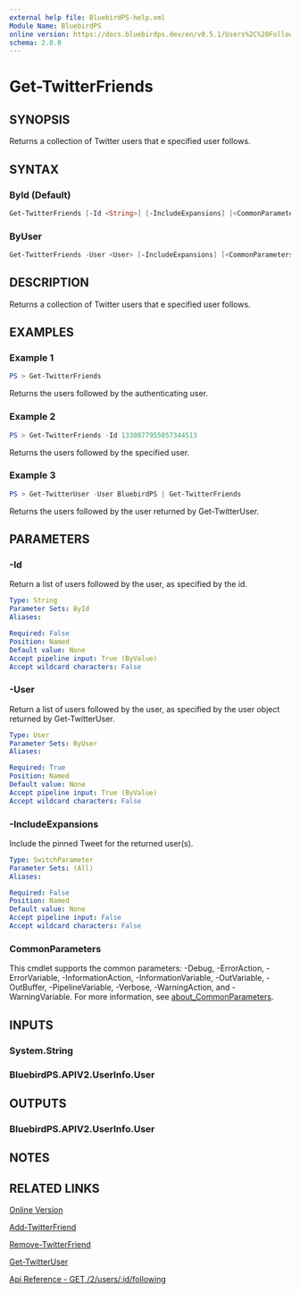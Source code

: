 ```yaml
---
external help file: BluebirdPS-help.xml
Module Name: BluebirdPS
online version: https://docs.bluebirdps.dev/en/v0.5.1/Users%2C%20Followers%2C%20Friends%2C%20and%20Blocks/Get-TwitterFriends
schema: 2.0.0
---
```


# Get-TwitterFriends

## SYNOPSIS

Returns a collection of Twitter users that e specified user follows.

## SYNTAX

### ById (Default)

```powershell
Get-TwitterFriends [-Id <String>] [-IncludeExpansions] [<CommonParameters>]
```

### ByUser

```powershell
Get-TwitterFriends -User <User> [-IncludeExpansions] [<CommonParameters>]
```

## DESCRIPTION

Returns a collection of Twitter users that e specified user follows.

## EXAMPLES

### Example 1

```powershell
PS > Get-TwitterFriends
```

Returns the users followed by the authenticating user.

### Example 2

```powershell
PS > Get-TwitterFriends -Id 1330877955057344513
```

Returns the users followed by the specified user.

### Example 3

```powershell
PS > Get-TwitterUser -User BluebirdPS | Get-TwitterFriends
```

Returns the users followed by the user returned by Get-TwitterUser.

## PARAMETERS

### -Id

Return a list of users followed by the user, as specified by the id.

```yaml
Type: String
Parameter Sets: ById
Aliases:

Required: False
Position: Named
Default value: None
Accept pipeline input: True (ByValue)
Accept wildcard characters: False
```

### -User

Return a list of users followed by the user, as specified by the user object returned by Get-TwitterUser.

```yaml
Type: User
Parameter Sets: ByUser
Aliases:

Required: True
Position: Named
Default value: None
Accept pipeline input: True (ByValue)
Accept wildcard characters: False
```

### -IncludeExpansions

Include the pinned Tweet for the returned user(s).

```yaml
Type: SwitchParameter
Parameter Sets: (All)
Aliases:

Required: False
Position: Named
Default value: None
Accept pipeline input: False
Accept wildcard characters: False
```

### CommonParameters

This cmdlet supports the common parameters: -Debug, -ErrorAction, -ErrorVariable, -InformationAction, -InformationVariable, -OutVariable, -OutBuffer, -PipelineVariable, -Verbose, -WarningAction, and -WarningVariable. For more information, see [about_CommonParameters](http://go.microsoft.com/fwlink/?LinkID=113216).

## INPUTS

### System.String

### BluebirdPS.APIV2.UserInfo.User

## OUTPUTS

### BluebirdPS.APIV2.UserInfo.User

## NOTES

## RELATED LINKS

[Online Version](https://docs.bluebirdps.dev/en/v0.5.1/Users%2C%20Followers%2C%20Friends%2C%20and%20Blocks/Get-TwitterFriends)

[Add-TwitterFriend](https://docs.bluebirdps.dev/en/v0.5.1/Users%2C%20Followers%2C%20Friends%2C%20and%20Blocks/Add-TwitterFriend)

[Remove-TwitterFriend](https://docs.bluebirdps.dev/en/v0.5.1/Users%2C%20Followers%2C%20Friends%2C%20and%20Blocks/Remove-TwitterFriend)

[Get-TwitterUser](https://docs.bluebirdps.dev/en/v0.5.1/Users%2C%20Followers%2C%20Friends%2C%20and%20Blocks/Get-TwitterUser)

[Api Reference - GET /2/users/:id/following](https://developer.twitter.com/en/docs/twitter-api/users/follows/api-reference/get-users-id-following)
